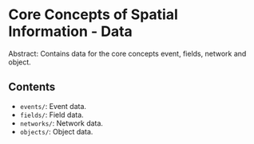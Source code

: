 Core Concepts of Spatial Information - Data
============================================

Abstract: Contains data for the core concepts event, fields, network and object.

Contents
----------------------

* `events/`: Event data.
* `fields/`: Field data.
* `networks/`: Network data.
* `objects/`: Object data.
